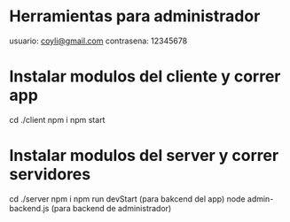 # Herramientas para administrador
usuario: coyli@gmail.com
contrasena: 12345678

# Instalar modulos del cliente  y correr app
cd ./client
npm i
npm start

# Instalar modulos del server y correr servidores 
cd ./server
npm i 
npm run devStart (para bakcend del app)
node admin-backend.js (para backend de administrador)